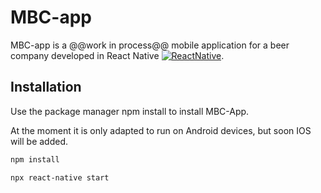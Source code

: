 # MBC-app

MBC-app is a @@work in process@@ mobile application for a beer company developed in React Native [![ReactNative](https://skills.thijs.gg/icons?i=react)](https://skills.thijs.gg).

## Installation

Use the package manager npm install to install MBC-App.

At the moment it is only adapted to run on Android devices, but soon IOS will be added.

```bash
npm install

npx react-native start
```
